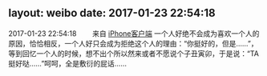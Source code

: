 layout: weibo
date: 2017-01-23 22:54:18
---
2017-01-23 22:54:18  &nbsp;&nbsp;&nbsp;&nbsp;&nbsp;&nbsp; 来自 <a href="http://app.weibo.com/t/feed/9ksdit" rel="nofollow">iPhone客户端</a>
一个人好绝不会成为喜欢一个人的原因，恰恰相反，一个人好只会成为拒绝这个人的理由：“你挺好的，但是……”，等到回忆一个人的时候，想不出个所以然来或者不愿说个子丑寅卯，于是说：“TA挺好哒……”呵呵，全是敷衍的屁话…… ​​​
